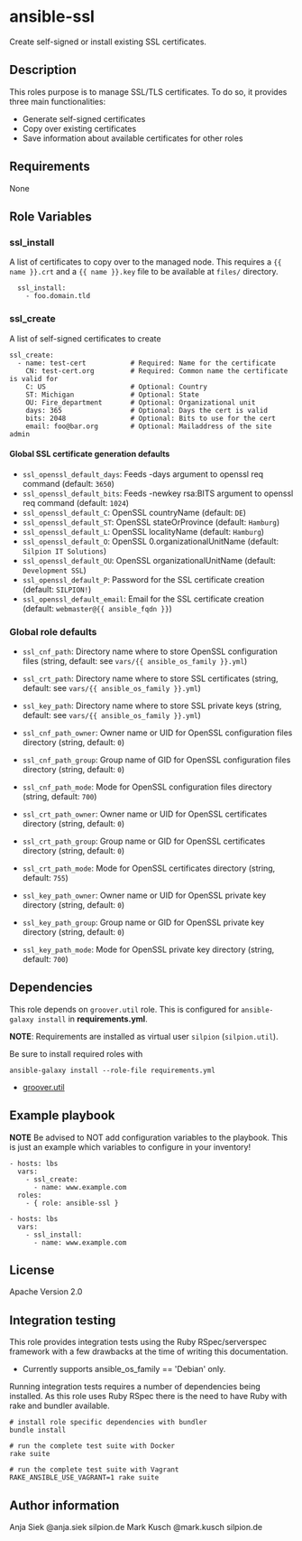 # ansible-ssl

Create self-signed or install existing SSL certificates.

## Description

This roles purpose is to manage SSL/TLS certificates. To do so, it provides
three main functionalities:

* Generate self-signed certificates
* Copy over existing certificates
* Save information about available certificates for other roles

## Requirements

None

## Role Variables

### ssl_install

A list of certificates to copy over to the managed node. This requires
a ``{{ name }}.crt`` and a ``{{ name }}.key`` file to be available at
``files/`` directory.

      ssl_install:
        - foo.domain.tld

### ssl_create

A list of self-signed certificates to create


    ssl_create:
      - name: test-cert           # Required: Name for the certificate
        CN: test-cert.org         # Required: Common name the certificate is valid for
        C: US                     # Optional: Country
        ST: Michigan              # Optional: State
        OU: Fire_department       # Optional: Organizational unit
        days: 365                 # Optional: Days the cert is valid
        bits: 2048                # Optional: Bits to use for the cert
        email: foo@bar.org        # Optional: Mailaddress of the site admin


#### Global SSL certificate generation defaults

* ``ssl_openssl_default_days``: Feeds -days argument to openssl req command (default: ``3650``)
* ``ssl_openssl_default_bits``: Feeds -newkey rsa:BITS argument to openssl req command (default: ``1024``)
* ``ssl_openssl_default_C``: OpenSSL countryName (default: ``DE``)
* ``ssl_openssl_default_ST``: OpenSSL stateOrProvince (default: ``Hamburg``)
* ``ssl_openssl_default_L``: OpenSSL localityName (default: ``Hamburg``)
* ``ssl_openssl_default_O``: OpenSSL 0.organizationalUnitName (default: ``Silpion IT Solutions``)
* ``ssl_openssl_default_OU``: OpenSSL organizationalUnitName (default: ``Development SSL``)
* ``ssl_openssl_default_P``: Password for the SSL certificate creation (default: ``SILPION!``)
* ``ssl_openssl_default_email``: Email for the SSL certificate creation (default: ``webmaster@{{ ansible_fqdn }}``)

### Global role defaults

* ``ssl_cnf_path``: Directory name where to store OpenSSL configuration files (string, default: see ``vars/{{ ansible_os_family }}.yml``)
* ``ssl_crt_path``: Directory name where to store SSL certificates (string, default: see ``vars/{{ ansible_os_family }}.yml``)
* ``ssl_key_path``: Directory name where to store SSL private keys (string, default: see ``vars/{{ ansible_os_family }}.yml``)

* ``ssl_cnf_path_owner``: Owner name or UID for OpenSSL configuration files directory (string, default: ``0``)
* ``ssl_cnf_path_group``: Group name of GID for OpenSSL configuration files directory (string, default: ``0``)
* ``ssl_cnf_path_mode``: Mode for OpenSSL configuration files directory (string, default: ``700``)

* ``ssl_crt_path_owner``: Owner name or UID for OpenSSL certificates directory (string, default: ``0``)
* ``ssl_crt_path_group``: Group name or GID for OpenSSL certificates directory (string, default: ``0``)
* ``ssl_crt_path_mode``: Mode for OpenSSL certificates directory (string, default: ``755``)

* ``ssl_key_path_owner``: Owner name or UID for OpenSSL private key directory (string, default: ``0``)
* ``ssl_key_path_group``: Group name or GID for OpenSSL private key directory (string, default: ``0``)
* ``ssl_key_path_mode``: Mode for OpenSSL private key directory (string, default: ``700``)

## Dependencies

This role depends on ``groover.util`` role. This is configured
for ``ansible-galaxy install`` in **requirements.yml**.

**NOTE**: Requirements are installed as virtual user ``silpion``
(``silpion.util``).

Be sure to install required roles with

    ansible-galaxy install --role-file requirements.yml

* [groover.util](https://github.com/silpion/ansible-util)

## Example playbook

**NOTE** Be advised to NOT add configuration variables to the playbook.
This is just an example which variables to configure in your inventory!

    - hosts: lbs
      vars:
        - ssl_create:
          - name: www.example.com
      roles:
        - { role: ansible-ssl }

<!-- -->

    - hosts: lbs
      vars:
        - ssl_install:
          - name: www.example.com

## License

Apache Version 2.0

## Integration testing

This role provides integration tests using the Ruby RSpec/serverspec framework
with a few drawbacks at the time of writing this documentation.

- Currently supports ansible_os_family == 'Debian' only.

Running integration tests requires a number of dependencies being
installed. As this role uses Ruby RSpec there is the need to have
Ruby with rake and bundler available.

    # install role specific dependencies with bundler
    bundle install

<!-- -->

    # run the complete test suite with Docker
    rake suite

<!-- -->

    # run the complete test suite with Vagrant
    RAKE_ANSIBLE_USE_VAGRANT=1 rake suite


## Author information

Anja Siek @anja.siek silpion.de
Mark Kusch @mark.kusch silpion.de


<!-- vim: set nofen ts=4 sw=4 et: -->

